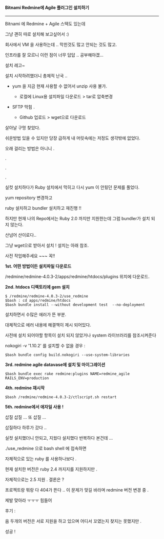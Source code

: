 #### Bitnami Redmine에 Agile 플러그인 설치하기

----

Bitnami 에 Redmine + Agile 스택도 있는데 

그냥 괜히 따로 설치해 보고싶어서 :)



회사에서 VM 을 사용하는데 .. 막힌것도 많고 안되는 것도 많고. 

인프라를 잘 모르니 이런 점이 너무 답답 ..  공부해야겠... 



설치 레고~

설치 시작하려했더니 총체적 난국 ..

- yum 을 지금 현재 사용할 수 없어서 unzip 사용 불가.
  - 로컬에 Linux용 설치파일 다운로드 > tar로 압축변경

- SFTP 막힘 .
  - Github 업로드 > wget으로 다운로드

살아날 구멍 찾았다.

쉬운방법 있을 수 있지만 당장 급하게 내 머릿속에는 저정도 생각밖에 없었다.

오래 걸리는 방법은 아니니 . 

.

.

.

실컷 설치하다가 Ruby 설치에서 막히고 다시 yum 이 안됬던 문제를 풀었다.

yum repository 변경하고 

ruby 설치하고 bundler 설치하고 재진행 !! 

하지만 현재 나의 Repo에서는 Ruby 2.0 까지만 지원한는데 그럼 bundler가 설치 되지 않는다.

산넘어 산이로다..

그냥 wget으로 받아서 설치 ! 설치는 아래 참조.



사전 작업해주세요 ~~~ 꼭!!



**1st. 어떤 방법이든 설치파일 다운로드**

/redmine/redmine-4.0.3-2/apps/redmine/htdocs/plugins 위치에 다운로드.

**2nd. htdocs 디렉토리에 gem 설치**

```shell
$ /redmine/redmine-4.0.3-2/use_redmine
$bash : cd apps/redmine/htdocs
$bash bundle install --without development test  --no-deployment
```

설치하면서 수많은 에러가 뜬 부분. 

대체적으로 에러 내용에 해결책이 제시 되어있다.

사전에 설치 되어야할 항목이 설치 되지 않았거나 system 라이브러리를 참조시켜준다

nokogiri -v '1.10.2' 를 설치할 수 없을 경우 :

```shell
$bash bundle config build.nokogiri --use-system-libraries
```

**3rd. redmine agile datavase에 설치 및 마이그레이션**

```shell
$bash bundle exec rake redmine:plugins NAME=redmine_agile RAILS_ENV=production
```

**4th. redmine 재시작**

```shell
$bash /redmine/redmine-4.0.3-2/ctlscript.sh restart
```

**5th. redmine에서 애자일 사용 !** 



삽질 삽질 ... 또 삽질 ... 

삽질하다 하루가 갔다 .. 

실컷 설치했더니 안되고, 지웠다 설치했다 반복하다 본건데 ... 

./use_redmine 으로 bash shell 에 접속하면 

자체적으로 있는 ruby 를 사용하나보다 . 

현재 설치한 버전은 ruby 2.4 까지지를 지원하지만 . 

자체적으로는 2.5 지원 . 결론은 ? 

프로젝트랑 뭐랑 다 404가 뜬다 .. 이 문제가 맞길 바라며 redmine 버전 변경 중 . 

제발 맞아라 ㅜㅜㅜ 힘들어 



후기 :

음 두개의 버전은 서로 지원을 하고 있으며 어디서 꼬였는지 찾지는 못했지만 . 

성공 !